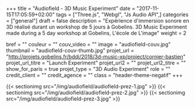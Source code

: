 +++
title = "Audiofield - 3D Music Experiment"
date = "2017-11-15T17:05:59+02:00"
tags = ["Three.js", "Webgl", "Js Audio API",]
categories = ["general"]
draft = false
description = "Expérience d'immersion sonore en 3D réalisé durant un workshop de 5 jours à Gobelins. 3D Music Experiment made during a 5 day workshop at Gobelins, L'école de L'image"
weight = 2

bref = ""
couleur = ""
couv_video = ""
image = "audiofield-couv.jpg"
thumbnail = "audiofield-couv-thumb.jpg"
projet_url = "http://projets.gobelins.fr/bddi/2018/3d-music-xp/project/cornier-bastien"
projet_url_titre = "Launch Experiment"
projet_url2 = ""
projet_url2_titre = ""
show_for_paris = true
projet_type = "3D Audio Experiment"
role = ""
credit_client = ""
credit_agence = ""
class = "header-theme-negatif"
+++
 
{{< sectionimg src="/img/audiofield/audiofield-prez-1.jpg" >}}
{{< sectionimg src="/img/audiofield/audiofield-prez-2.jpg" >}}
{{< sectionimg src="/img/audiofield/audiofield-prez-3.jpg" >}}